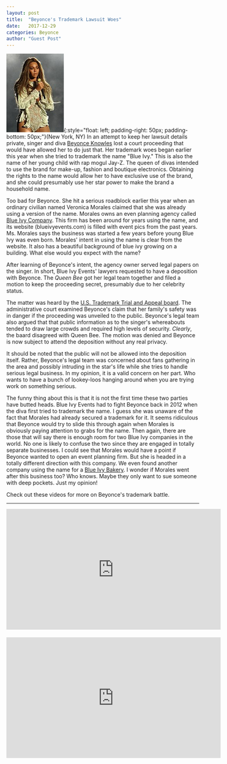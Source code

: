 ```yaml
---
layout: post
title:  "Beyonce's Trademark Lawsuit Woes"
date:   2017-12-29
categories: Beyonce
author: "Guest Post"
---
```



![Beyonce](/images/beyonce.jpg "Beyonce Knowles"){:style="float: left; padding-right: 50px; padding-bottom: 50px;"}(New York, NY) In an attempt to keep her lawsuit details private, singer and diva [Beyonce Knowles](https://www.beyonce.com/) lost a court proceeding that would have allowed her to do just that. Her trademark woes began earlier this year when she tried to trademark the name "Blue Ivy." This is also the name of her young child with rap mogul Jay-Z. The queen of divas intended to use the brand for make-up, fashion and boutique electronics. Obtaining the rights to the name would allow her to have exclusive use of the brand, and she could presumably use her star power to make the brand a household name. 

Too bad for Beyonce. She hit a serious roadblock earlier this year when an ordinary civilian named Veronica Morales claimed that she was already using a version of the name. Morales owns an even planning agency called [Blue Ivy Company](http://www.blueivyevents.com/). This firm has been around for years using the name, and its website (blueivyevents.com) is filled with event pics from the past years. Ms. Morales says the business was started a few years before young Blue Ivy was even born. Morales' intent in using the name is clear from the website. It also has a beautiful background of blue ivy growing on a building. What else would you expect with the name? 

After learning of Beyonce's intent, the agency owner served legal papers on the singer. In short, Blue Ivy Events' lawyers requested to have a deposition with Beyonce. The *Queen Bee* got her legal team together and filed a motion to keep the proceeding secret, presumably due to her celebrity status. 

The matter was heard by the [U.S. Trademark Trial and Appeal board](https://www.uspto.gov/trademarks-application-process/trademark-trial-and-appeal-board). The administrative court examined Beyonce's claim that her family's safety was in danger if the proceeding was unveiled to the public. Beyonce's legal team also argued that that public information as to the singer's whereabouts tended to draw large crowds and required high levels of security. *Clearly*, the baard disagreed with Queen Bee. The motion was denied and Beyonce is now subject to attend the deposition without any real privacy. 

It should be noted that the public will not be allowed into the deposition itself. Rather, Beyonce's legal team was concerned about fans gathering in the area and possibly intruding in the star's life while she tries to handle serious legal business. In my opinion, it is a valid concern on her part. Who wants to have a bunch of lookey-loos hanging around when you are trying work on something serious. 

The funny thing about this is that it is not the first time these two parties have butted heads. Blue Ivy Events had to fight Beyonce back in 2012 when the diva first tried to trademark the name. I guess she was unaware of the fact that Morales had already secured a trademark for it. It seems ridiculous that Beyonce would try to slide this through again when Morales is obviously paying attention to grabs for the name. Then again, there are those that will say there is enough room for two Blue Ivy companies in the world. No one is likely to confuse the two since they are engaged in totally separate businesses. I could see that Morales would have a point if Beyonce wanted to open an event planning firm. But she is headed in a totally different direction with this company. We even found another company using the name for a [Blue Ivy Bakery](https://www.blueivycompany.com/). I wonder if Morales went after this business too? Who knows. Maybe they only want to sue someone with deep pockets. Just my opinion! 

Check out these videos for more on Beyonce's trademark battle. 

---

<center><iframe width="560" height="315" src="https://www.youtube.com/embed/H4Uv-Jki4uM" frameborder="0" gesture="media" allow="encrypted-media" allowfullscreen></iframe></center>
</br>
<center><iframe width="560" height="315" src="https://www.youtube.com/embed/fr7cQWrwgcc" frameborder="0" gesture="media" allow="encrypted-media" allowfullscreen></iframe></center>


